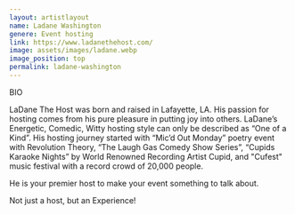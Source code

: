 ```yaml
---
layout: artistlayout
name: Ladane Washington
genere: Event hosting
link: https://www.ladanethehost.com/
image: assets/images/ladane.webp
image_position: top
permalink: ladane-washington
---
```

BIO

LaDane The Host was born and raised in Lafayette, LA. His passion for hosting comes from his pure pleasure in putting joy into others. LaDane’s Energetic, Comedic, Witty hosting style can only be described as “One of a Kind”. His hosting journey started with “Mic’d Out Monday” poetry event with Revolution Theory, “The Laugh Gas Comedy Show Series”, “Cupids Karaoke Nights” by World Renowned Recording Artist Cupid, and "Cufest" music festival with a record crowd of 20,000 people.

He is your premier host to make your event something to talk about. ️

Not just a host, but an Experience!